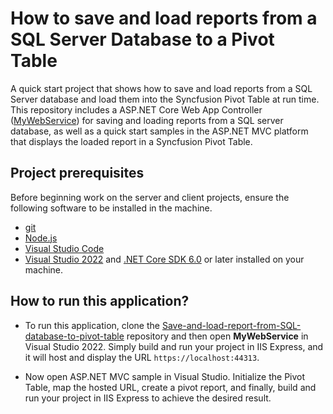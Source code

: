 # How to save and load reports from a SQL Server Database to a Pivot Table

A quick start project that shows how to save and load reports from a SQL Server database and load them into the Syncfusion Pivot Table at run time. This repository includes a ASP.NET Core Web App Controller ([MyWebService](../MyWebService/)) for saving and loading reports from a SQL server database, as well as a quick start samples in the ASP.NET MVC platform that displays the loaded report in a Syncfusion Pivot Table.

## Project prerequisites

Before beginning work on the server and client projects, ensure the following software to be installed in the machine.

* [git](https://git-scm.com/downloads)
* [Node.js](https://nodejs.org/en/)
* [Visual Studio Code](https://code.visualstudio.com/)
* [Visual Studio 2022](https://visualstudio.microsoft.com/downloads/ ) and [.NET Core SDK 6.0](https://dotnet.microsoft.com/en-us/download/dotnet/6.0) or later installed on your machine.

## How to run this application?

* To run this application, clone the [Save-and-load-report-from-SQL-database-to-pivot-table](https://github.com/SyncfusionExamples/Save-and-load-report-from-SQL-database-to-pivot-table) repository and then open **MyWebService** in Visual Studio 2022. Simply build and run your project in IIS Express, and it will host and display the URL `https://localhost:44313`.

*  Now open ASP.NET MVC sample in Visual Studio. Initialize the Pivot Table, map the hosted URL, create a pivot report, and finally, build and run your project in IIS Express to achieve the desired result.